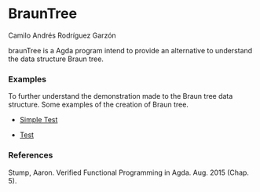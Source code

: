 # BraunTree

Camilo Andrés Rodríguez Garzón

braunTree is a Agda program intend to provide an alternative to understand the data structure Braun tree.

### Examples

To further understand the demonstration made to the Braun tree data structure. Some examples of the creation of Braun tree.

* [Simple Test](https://github.com/camilorodriguezga/braunTree/blob/master/agda-braun-tree/src/test/bt-example-test-simple.agda)

* [Test](https://github.com/camilorodriguezga/braunTree/blob/master/agda-braun-tree/src/test/bt-example-test.agda)

### References

Stump, Aaron. Verified Functional Programming in Agda. Aug. 2015 (Chap. 5).
